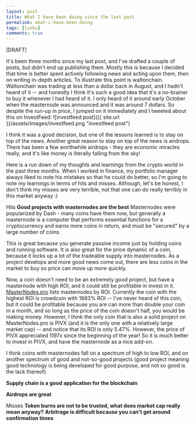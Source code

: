 ```yaml
---
layout: post
title: What I have been doing since the last post
permalink: what-i-have-been-doing
tags: [links]
comments: true
---
```


[DRAFT]

It's been three months since my last post, and I've drafted a couple of posts, but didn't end up publishing them. Mostly this is because I decided that time is better spent actively following news and acting upon them, then on writing in-depth articles. To illustrate this point is waltonchain. Waltonchain was trading at less than a dollar back in August, and I hadn't heard of it -- and honestly I think it's such a good idea that it's a no-brainer to buy it whenever I had heard of it. I only heard of it around early October when the masternode was announced and it was around 7 dollars. So despite the run-up in price, I jumped on it immediately and I tweeted about this on InvestFeed:
![investfeed post]({{ site.url }}/assets/images/investfeed.png "investfeed post")

I think it was a good decision, but one of the lessons learned is to stay on top of the news. Another great reason to stay on top of the news is airdrops. There has been a few worthwhile airdrops - they are economic miracles really, and it's like money is literally falling from the sky!

Here is a run down of my thoughts and learnings from the crypto world in the past three months. When I worked in finance, my portfolio manager always liked to note his mistakes so that he could do better, so I'm going to note my learnings in terms of hits and misses. Although, let's be honest, I don't think my misses are very terrible, not that one can do really terribly in this market anyway :)

Hits
<strong>Good projects with masternodes are the best</strong>
Masternodes were popularized by Dash - many coins have them now, but generally a masternode is a computer that performs essential functions for a cryptocurrency and earns more coins in return, and must be "secured" by a large number of coins.

This is great because you generate passive income just by holding coins and running software. It is also great for the price dynamic of a coin, because it locks up a lot of the tradeable supply into masternodes. As a project develops and more good news come out, there are less coins in the market to buy so price can move up more quickly.

Now, a coin doesn't need to be an extremely good project, but have a masternode with high ROI, and it could still be profitable in invest in it. <a href = "https://masternodes.pro/">MasterNodes.pro</a> lists masternodes by ROI. Currently the coin with the highest ROI is crowdcoin with 1683% ROI -- I've never heard of this coin, but it could be profitable because you are can more than double your coin in a month, and so long as the price of the coin doesn't half, you would be making money. However, I think the only coin that is also a solid project on MasterNodes.pro is PIVX (and it is the only one with a relatively large market cap) -- and notice that its ROI is only 5.47%. However, the price of PIVX appreciated 1197x since the beginning of the year! So it is much better to invest in PIVX, and have the masternode as a nice add-on.

I think coins with masternodes fall on a spectrum of high to low ROI, and on another spectrum of good and not-so-good projects (good project meaning good technology is being developed for good purpose, and not so good is the lack thereof)

<strong>Supply chain is a good application for the blockchain</strong>

<strong>Airdrops are great</strong>

Misses
<strong>Token burns are not to be trusted, what does market cap really mean anyway?</strong>
<strong>Arbitrage is difficult because you can't get around confirmation times</strong>


